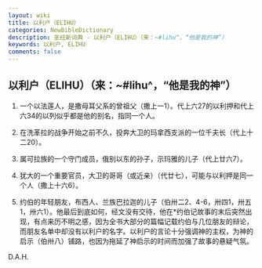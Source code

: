 ```yaml
---
layout: wiki
title: 以利户（ELIHU）
categories: NewBibleDictionary
description: 圣经新词典 - 以利户（ELIHU）（来：~#lihu^，“他是我的神”）
keywords: 以利户, ELIHU
comments: false
---
```


## 以利户（ELIHU）（来：~#lihu^，“他是我的神”）

1. 一个以法莲人，是撒母耳父系的曾祖父（撒上一1）。代上六27的以利押和代上六34的以列似乎都是他的别名，指同一个人。

2. 在洗革拉的战争开始之前不久，投奔大卫的玛拿西支派的一位千夫长（代上十二20）。

3. 属可拉族的一个守门成员，俄别以东的孙子，示玛雅的儿子（代上廿六7）。

4. 犹大的一个重要官员，大卫的哥哥（或近亲）（代廿七），可能与以利押是同一个人（撒上十六6）。

5. 约伯的年轻朋友，布西人、兰族巴拉迦的儿子（伯卅二2、4-6，卅四1，卅五1，卅六1）。他最后到底如何，经文没有交待，他在*约伯记故事的末后突然出现，有点来历不明之感，因为全书大部分的篇幅记载约伯与几位朋友的辩论，而朋友名单中却没有以利户的名字。以利户的言论十分强调神的主权，为神的启示（伯卅八）铺路，也因为拖延了神启示的时间而加强了故事的悬疑气氛。

D.A.H.








